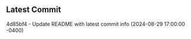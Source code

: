 
## Latest Commit
4d85bf4 - Update README with latest commit info (2024-08-29 17:00:00 -0400) <Yunxi-Zhou>
